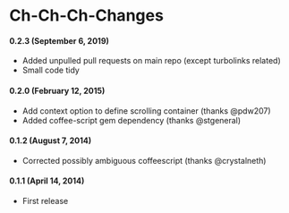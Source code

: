 Ch-Ch-Ch-Changes
================

#### 0.2.3 (September 6, 2019)

* Added unpulled pull requests on main repo (except turbolinks related)
* Small code tidy

#### 0.2.0 (February 12, 2015)

* Add context option to define scrolling container (thanks @pdw207)
* Added coffee-script gem dependency (thanks @stgeneral)

#### 0.1.2 (August 7, 2014)

* Corrected possibly ambiguous coffeescript (thanks @crystalneth)

#### 0.1.1 (April 14, 2014)

* First release
